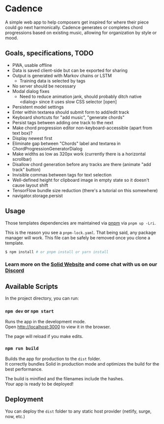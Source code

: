 # Cadence

A simple web app to help composers get inspired for where their piece could go next harmonically. Cadence generates or completes chord progressions based on existing music, allowing for organization by style or mood.

## Goals, specifications, TODO

- PWA, usable offline
- Data is saved client-side but can be exported for sharing
- Output is generated with Markov chains or LSTM
  - Training data is selected by tags
- No server should be necessary
- Modal dialog fixes
  - Need to reduce animation jank, should probably ditch native &lt;dialog&gt; since it uses slow CSS selector \[open\]
- Persistent model settings
- Enter within textarea should submit form to add/edit track
- Keyboard shortcuts for "add music", "generate chords"
- Persist tags between adding one track to the next
- Make chord progression editor non-keyboard-accessible (apart from text box)?
- Display newest first
- Eliminate gap between "Chords" label and textarea in ChordProgressionGeneratorDialog
- Make widths as low as 320px work (currently there is a horizontal scrollbar)
- Disallow chord generation before any tracks are there (animate "add track" button)
- Invisible commas between tags for text selection
- Well-defined height for clipboard image in empty state so it doesn't cause layout shift
- TensorFlow bundle size reduction (there's a tutorial on this somewhere)
- navigator.storage.persist

## Usage

Those templates dependencies are maintained via [pnpm](https://pnpm.io) via `pnpm up -Lri`.

This is the reason you see a `pnpm-lock.yaml`. That being said, any package manager will work. This file can be safely be removed once you clone a template.

```bash
$ npm install # or pnpm install or yarn install
```

### Learn more on the [Solid Website](https://solidjs.com) and come chat with us on our [Discord](https://discord.com/invite/solidjs)

## Available Scripts

In the project directory, you can run:

### `npm dev` or `npm start`

Runs the app in the development mode.<br>
Open [http://localhost:3000](http://localhost:3000) to view it in the browser.

The page will reload if you make edits.<br>

### `npm run build`

Builds the app for production to the `dist` folder.<br>
It correctly bundles Solid in production mode and optimizes the build for the best performance.

The build is minified and the filenames include the hashes.<br>
Your app is ready to be deployed!

## Deployment

You can deploy the `dist` folder to any static host provider (netlify, surge, now, etc.)
